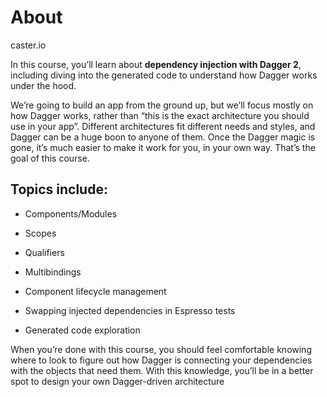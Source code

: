 

# About

caster.io


In this course, you’ll learn about **dependency injection with Dagger 2**, including diving into the generated code to understand how Dagger works under the hood.

We’re going to build an app from the ground up, but we’ll focus mostly on how Dagger works, rather than “this is the exact architecture you should use in your app”. Different architectures fit different needs and styles, and Dagger can be a huge boon to anyone of them. Once the Dagger magic is gone, it’s much easier to make it work for you, in your own way. That’s the goal of this course.

## Topics include:


- Components/Modules

- Scopes

- Qualifiers

- Multibindings

- Component lifecycle management

- Swapping injected dependencies in Espresso tests

- Generated code exploration



When you’re done with this course, you should feel comfortable knowing where to look to figure out how Dagger is connecting your dependencies with the objects that need them. With this knowledge, you’ll be in a better spot to design your own Dagger-driven architecture



